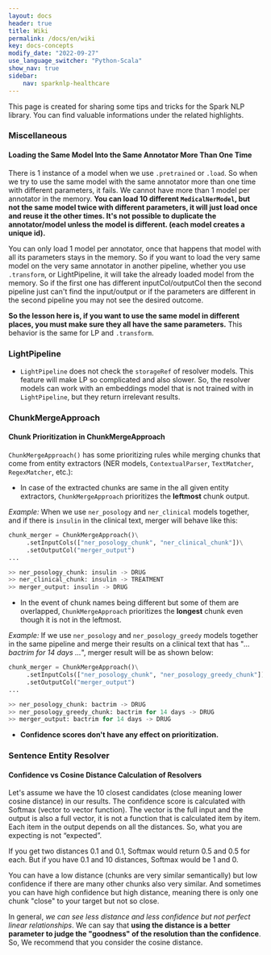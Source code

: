 ```yaml
---
layout: docs
header: true
title: Wiki
permalink: /docs/en/wiki
key: docs-concepts
modify_date: "2022-09-27"
use_language_switcher: "Python-Scala"
show_nav: true
sidebar:
    nav: sparknlp-healthcare
---
```


<div class="h3-box" markdown="1">

This page is created for sharing some tips and tricks for the Spark NLP library. You can find valuable informations under the related highlights.

</div>
<div class="h3-box" markdown="1">

### Miscellaneous

#### Loading the Same Model Into the Same Annotator More Than One Time

There is 1 instance of a model when we use `.pretrained` or `.load`. So when we try to use the same model with the same annotator more than one time with different parameters, it fails. We cannot have more than 1 model per annotator in the memory. **You can load 10 different `MedicalNerModel`, but not the same model twice with different parameters, it will just load once and reuse it the other times. It's not possible to duplicate the annotator/model unless the model is different. (each model creates a unique id).**

You can only load 1 model per annotator, once that happens that model with all its parameters stays in the memory. So if you want to load the very same model on the very same annotator in another pipeline, whether you use `.transform`, or LightPipeline, it will take the already loaded model from the memory. So if the first one has different inputCol/outputCol then the second pipeline just can't find the input/output or if the parameters are different in the second pipeline you may not see the desired outcome.

**So the lesson here is, if you want to use the same model in different places, you must make sure they all have the same parameters.** This behavior is the same for LP and `.transform`.

</div>
<div class="h3-box" markdown="1">

### LightPipeline

+ `LightPipeline` does not check the `storageRef` of resolver models. This feature will make LP so complicated and also slower. So, the resolver models can work with an embeddings model that is not trained with in `LightPipeline`, but they return irrelevant results.

</div>
<div class="h3-box" markdown="1">

### ChunkMergeApproach

#### Chunk Prioritization in ChunkMergeApproach
`ChunkMergeApproach()` has some prioritizing rules while merging chunks that come from entity extractors (NER models, `ContextualParser`, `TextMatcher`, `RegexMatcher`, etc.):

+ In case of the extracted chunks are same in the all given entity extractors, `ChunkMergeApproach` prioritizes the **leftmost** chunk output.

 *Example:* When we use `ner_posology` and `ner_clinical` models together, and if there is `insulin` in the clinical text, merger will behave like this:
 ```python
 chunk_merger = ChunkMergeApproach()\
      .setInputCols(["ner_posology_chunk", "ner_clinical_chunk"])\
      .setOutputCol("merger_output")
 ...

 >> ner_posology_chunk: insulin -> DRUG
 >> ner_clinical_chunk: insulin -> TREATMENT
 >> merger_output: insulin -> DRUG
 ```

+ In the event of chunk names being different but some of them are overlapped, `ChunkMergeApproach` prioritizes the **longest** chunk even though it is not in the leftmost.

 *Example:* If we use `ner_posology` and `ner_posology_greedy` models together in the same pipeline and merge their results on a clinical text that has "*... bactrim for 14 days ...*", merger result will be as shown below:

 ```python
 chunk_merger = ChunkMergeApproach()\
      .setInputCols(["ner_posology_chunk", "ner_posology_greedy_chunk"])\
      .setOutputCol("merger_output")
 ...

 >> ner_posology_chunk: bactrim -> DRUG
 >> ner_posology_greedy_chunk: bactrim for 14 days -> DRUG
 >> merger_output: bactrim for 14 days -> DRUG
 ```

 + **Confidence scores don't have any effect on prioritization.**

</div>
<div class="h3-box" markdown="1">

### Sentence Entity Resolver

#### Confidence vs Cosine Distance Calculation of Resolvers

Let's assume we have the 10 closest candidates (close meaning lower cosine distance) in our results. The confidence score is calculated with Softmax (vector to vector function). The vector is the full input and the output is also a full vector, it is not a function that is calculated item by item. Each item in the output depends on all the distances. So, what you are expecting is not “expected”.

If you get two distances 0.1 and 0.1, Softmax would return 0.5 and 0.5 for each. But if you have 0.1 and 10 distances, Softmax would be 1 and 0.

You can have a low distance (chunks are very similar semantically) but low confidence if there are many other chunks also very similar. And sometimes you can have high confidence but high distance, meaning there is only one chunk "close" to your target but not so close.

In general, *we can see less distance and less confidence but not perfect linear relationships*. We can say that **using the distance is a better parameter to judge the "goodness" of the resolution than the confidence**. So, We recommend that you consider the cosine distance.

</div>